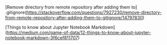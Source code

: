
[Remove directory from remote repository after adding them to] .gitignore(https://stackoverflow.com/questions/7927230/remove-directory-from-remote-repository-after-adding-them-to-gitignore/14797830)


[Things to know about Jupyter Notebook Markdown] (https://medium.com/game-of-data/12-things-to-know-about-jupyter-notebook-markdown-3f6cef811707)

